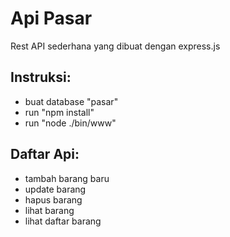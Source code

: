 # Api Pasar
Rest API sederhana yang dibuat dengan express.js

## Instruksi:
* buat database "pasar"
* run "npm install"
* run "node ./bin/www"

## Daftar Api:
* tambah barang baru
* update barang
* hapus barang
* lihat barang
* lihat daftar barang
